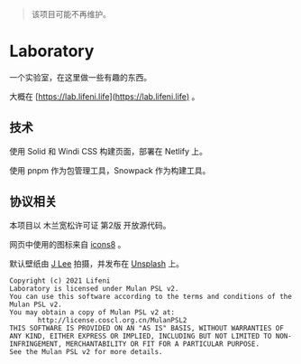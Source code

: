 > 该项目可能不再维护。

# Laboratory

一个实验室，在这里做一些有趣的东西。

大概在 [https://lab.lifeni.life](https://lab.lifeni.life) 。

## 技术

使用 Solid 和 Windi CSS 构建页面，部署在 Netlify 上。

使用 pnpm 作为包管理工具，Snowpack 作为构建工具。

## 协议相关

本项目以 木兰宽松许可证 第2版 开放源代码。

网页中使用的图标来自 [icons8](https://icons8.com/icon/set/monitor/fluent) 。

默认壁纸由 <a href="https://unsplash.com/@babybluecat?utm_source=unsplash&utm_medium=referral&utm_content=creditCopyText">J Lee</a> 拍摄，并发布在 <a href="https://unsplash.com/s/visual/2649a307-8db8-4063-a84f-2c26002ba741?utm_source=unsplash&utm_medium=referral&utm_content=creditCopyText">Unsplash</a> 上。


```
Copyright (c) 2021 Lifeni
Laboratory is licensed under Mulan PSL v2.
You can use this software according to the terms and conditions of the Mulan PSL v2.
You may obtain a copy of Mulan PSL v2 at:
       http://license.coscl.org.cn/MulanPSL2
THIS SOFTWARE IS PROVIDED ON AN "AS IS" BASIS, WITHOUT WARRANTIES OF ANY KIND, EITHER EXPRESS OR IMPLIED, INCLUDING BUT NOT LIMITED TO NON-INFRINGEMENT, MERCHANTABILITY OR FIT FOR A PARTICULAR PURPOSE.
See the Mulan PSL v2 for more details.
```
